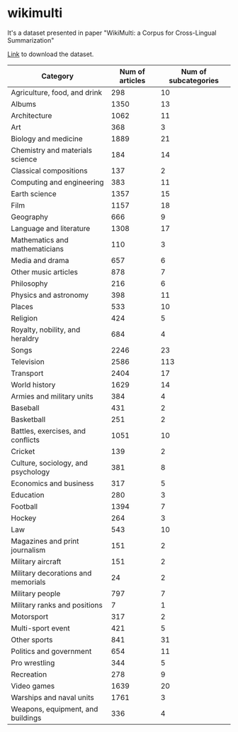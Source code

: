 # wikimulti

It's a dataset presented in paper "WikiMulti: a Corpus for Cross-Lingual Summarization" 

[Link](https://drive.google.com/file/d/1YOH3ihdyn-3bEPgTQdFCVdksX4inhrez/view?usp=sharing) to download the dataset.


| **Category**                       | **Num of articles** | **Num of subcategories** |
|------------------------------------|---------------------|--------------------------|
| Agriculture, food, and drink       | 298                 | 10                       |
| Albums                             | 1350                | 13                       |
| Architecture                       | 1062                | 11                       |
| Art                                | 368                 | 3                        |
| Biology and medicine               | 1889                | 21                       |
| Chemistry and materials science    | 184                 | 14                       |
| Classical compositions             | 137                 | 2                        |
| Computing and engineering          | 383                 | 11                       |
| Earth science                      | 1357                | 15                       |
| Film                               | 1157                | 18                       |
| Geography                          | 666                 | 9                        |
| Language and literature            | 1308                | 17                       |
| Mathematics and mathematicians     | 110                 | 3                        |
| Media and drama                    | 657                 | 6                        |
| Other music articles               | 878                 | 7                        |
| Philosophy                         | 216                 | 6                        |
| Physics and astronomy              | 398                 | 11                       |
| Places                             | 533                 | 10                       |
| Religion                           | 424                 | 5                        |
| Royalty, nobility, and heraldry    | 684                 | 4                        |
| Songs                              | 2246                | 23                       |
| Television                         | 2586                | 113                      |
| Transport                          | 2404                | 17                       |
| World history                      | 1629                | 14                       |
| Armies and military units          | 384                 | 4                        |
| Baseball                           | 431                 | 2                        |
| Basketball                         | 251                 | 2                        |
| Battles, exercises, and conflicts  | 1051                | 10                       |
| Cricket                            | 139                 | 2                        |
| Culture, sociology, and psychology | 381                 | 8                        |
| Economics and business             | 317                 | 5                        |
| Education                          | 280                 | 3                        |
| Football                           | 1394                | 7                        |
| Hockey                             | 264                 | 3                        |
| Law                                | 543                 | 10                       |
| Magazines and print journalism     | 151                 | 2                        |
| Military aircraft                  | 151                 | 2                        |
| Military decorations and memorials | 24                  | 2                        |
| Military people                    | 797                 | 7                        |
| Military ranks and positions       | 7                   | 1                        |
| Motorsport                         | 317                 | 2                        |
| Multi-sport event                  | 421                 | 5                        |
| Other sports                       | 841                 | 31                       |
| Politics and government            | 654                 | 11                       |
| Pro wrestling                      | 344                 | 5                        |
| Recreation                         | 278                 | 9                        |
| Video games                        | 1639                | 20                       |
| Warships and naval units           | 1761                | 3                        |
| Weapons, equipment, and buildings  | 336                 | 4                        |
